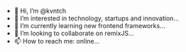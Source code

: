 - 👋 Hi, I’m @kvntch
- 👀 I’m interested in technology, startups and innovation...
- 🌱 I’m currently learning new frontend frameworks...
- 💞️ I’m looking to collaborate on remixJS...
- 📫 How to reach me: online...

<!---
kvntch/kvntch is a ✨ special ✨ repository because its `README.md` (this file) appears on your GitHub profile.
You can click the Preview link to take a look at your changes.
--->
